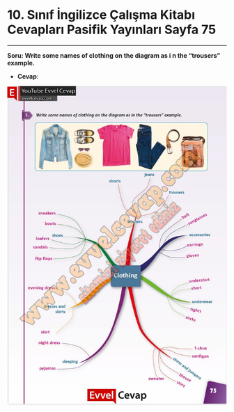 # 10. Sınıf İngilizce Çalışma Kitabı Cevapları Pasifik Yayınları Sayfa 75

---

**Soru: Write some names of clothing on the diagram as i n the “trousers” example.**

-   **Cevap**:

![Image 1](./image_1.jpg)